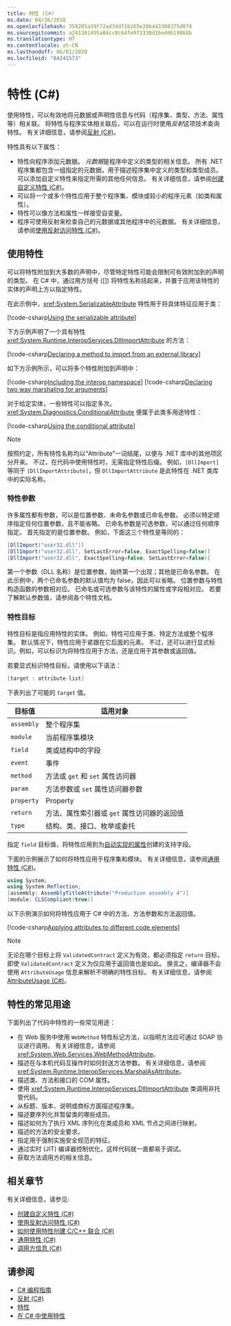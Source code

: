 ```yaml
---
title: 特性 (C#)
ms.date: 04/26/2018
ms.openlocfilehash: 358285a39f72ad3ddf1b265e20b443308375d074
ms.sourcegitcommit: a241301495a84cc8c64fe972330d16edd619868b
ms.translationtype: HT
ms.contentlocale: zh-CN
ms.lasthandoff: 06/01/2020
ms.locfileid: "84241573"
---
```

# <a name="attributes-c"></a>特性 (C#)

使用特性，可以有效地将元数据或声明性信息与代码（程序集、类型、方法、属性等）相关联。 将特性与程序实体相关联后，可以在运行时使用*反射*这项技术查询特性。 有关详细信息，请参阅[反射 (C#)](../reflection.md)。

特性具有以下属性：

- 特性向程序添加元数据。 *元数据*是程序中定义的类型的相关信息。 所有 .NET 程序集都包含一组指定的元数据，用于描述程序集中定义的类型和类型成员。 可以添加自定义特性来指定所需的其他任何信息。 有关详细信息，请参阅[创建自定义特性 (C#)](creating-custom-attributes.md)。
- 可以将一个或多个特性应用于整个程序集、模块或较小的程序元素（如类和属性）。
- 特性可以像方法和属性一样接受自变量。
- 程序可使用反射来检查自己的元数据或其他程序中的元数据。 有关详细信息，请参阅[使用反射访问特性 (C#)](accessing-attributes-by-using-reflection.md)。

## <a name="using-attributes"></a>使用特性

可以将特性附加到大多数的声明中，尽管特定特性可能会限制可有效附加到的声明的类型。 在 C# 中，通过用方括号 ([]) 将特性名称括起来，并置于应用该特性的实体的声明上方以指定特性。

在此示例中，<xref:System.SerializableAttribute> 特性用于将具体特征应用于类：

[!code-csharp[Using the serializable attribute](~/samples/snippets/csharp/attributes/AttributesOverview.cs#1)]

下方示例声明了一个具有特性 <xref:System.Runtime.InteropServices.DllImportAttribute> 的方法：

[!code-csharp[Declaring a method to import from an external library](../../../../../samples/snippets/csharp/attributes/AttributesOverview.cs#2)]

如下方示例所示，可以将多个特性附加到声明中：

[!code-csharp[Including the interop namespace](~/samples/snippets/csharp/attributes/AttributesOverview.cs#3)]
[!code-csharp[Declaring two way marshaling for arguments](~/samples/snippets/csharp/attributes/AttributesOverview.cs#4)]

对于给定实体，一些特性可以指定多次。 <xref:System.Diagnostics.ConditionalAttribute> 便属于此类多用途特性：

[!code-csharp[Using the conditional attribute](~/samples/snippets/csharp/attributes/AttributesOverview.cs#5)]

> [!NOTE]
> 按照约定，所有特性名称均以“Attribute”一词结尾，以便与 .NET 库中的其他项区分开来。 不过，在代码中使用特性时，无需指定特性后缀。 例如，`[DllImport]` 等同于 `[DllImportAttribute]`，但 `DllImportAttribute` 是此特性在 .NET 类库中的实际名称。

### <a name="attribute-parameters"></a>特性参数

许多属性都有参数，可以是位置参数、未命名参数或已命名参数。 必须以特定顺序指定任何位置参数，且不能省略。 已命名参数是可选参数，可以通过任何顺序指定。 首先指定的是位置参数。 例如，下面这三个特性是等同的：

```csharp
[DllImport("user32.dll")]
[DllImport("user32.dll", SetLastError=false, ExactSpelling=false)]
[DllImport("user32.dll", ExactSpelling=false, SetLastError=false)]
```

第一个参数（DLL 名称）是位置参数，始终第一个出现；其他是已命名参数。 在此示例中，两个已命名参数的默认值均为 false，因此可以省略。 位置参数与特性构造函数的参数相对应。 已命名或可选参数与该特性的属性或字段相对应。 若要了解默认参数值，请参阅各个特性文档。

### <a name="attribute-targets"></a>特性目标

特性目标是指应用特性的实体。 例如，特性可应用于类、特定方法或整个程序集。 默认情况下，特性应用于紧跟在它后面的元素。 不过，还可以进行显式标识。例如，可以标识为将特性应用于方法，还是应用于其参数或返回值。

若要显式标识特性目标，请使用以下语法：

```csharp
[target : attribute-list]
```

下表列出了可能的 `target` 值。

|目标值|适用对象|
|------------------|----------------|
|`assembly`|整个程序集|
|`module`|当前程序集模块|
|`field`|类或结构中的字段|
|`event`|事件|
|`method`|方法或 `get` 和 `set` 属性访问器|
|`param`|方法参数或 `set` 属性访问器参数|
|`property`|Property|
|`return`|方法、属性索引器或 `get` 属性访问器的返回值|
|`type`|结构、类、接口、枚举或委托|

指定 `field` 目标值，将特性应用到为[自动实现的属性](../../../properties.md)创建的支持字段。

下面的示例展示了如何将特性应用于程序集和模块。 有关详细信息，请参阅[通用特性 (C#)](../../../language-reference/attributes/global.md)。

```csharp
using System;
using System.Reflection;
[assembly: AssemblyTitleAttribute("Production assembly 4")]
[module: CLSCompliant(true)]
```

以下示例演示如何将特性应用于 C# 中的方法、方法参数和方法返回值。

[!code-csharp[Applying attributes to different code elements](../../../../../samples/snippets/csharp/attributes/AttributesOverview.cs#6)]

> [!NOTE]
> 无论在哪个目标上将 `ValidatedContract` 定义为有效，都必须指定 `return` 目标，即使 `ValidatedContract` 定义为仅应用于返回值也是如此。 换言之，编译器不会使用 `AttributeUsage` 信息来解析不明确的特性目标。 有关详细信息，请参阅 [AttributeUsage (C#)](../../../language-reference/attributes/general.md)。

## <a name="common-uses-for-attributes"></a>特性的常见用途

下面列出了代码中特性的一些常见用途：

- 在 Web 服务中使用 `WebMethod` 特性标记方法，以指明方法应可通过 SOAP 协议进行调用。 有关详细信息，请参阅 <xref:System.Web.Services.WebMethodAttribute>。
- 描述在与本机代码互操作时如何封送方法参数。 有关详细信息，请参阅 <xref:System.Runtime.InteropServices.MarshalAsAttribute>。
- 描述类、方法和接口的 COM 属性。
- 使用 <xref:System.Runtime.InteropServices.DllImportAttribute> 类调用非托管代码。
- 从标题、版本、说明或商标方面描述程序集。
- 描述要序列化并暂留类的哪些成员。
- 描述如何为了执行 XML 序列化在类成员和 XML 节点之间进行映射。
- 描述的方法的安全要求。
- 指定用于强制实施安全规范的特征。
- 通过实时 (JIT) 编译器控制优化，这样代码就一直都易于调试。
- 获取方法调用方的相关信息。

## <a name="related-sections"></a>相关章节

有关详细信息，请参见:

- [创建自定义特性 (C#)](creating-custom-attributes.md)  
- [使用反射访问特性 (C#)](accessing-attributes-by-using-reflection.md)  
- [如何使用特性创建 C/C++ 联合 (C#)](how-to-create-a-c-cpp-union-by-using-attributes.md)  
- [通用特性 (C#)](../../../language-reference/attributes/global.md)  
- [调用方信息 (C#)](../../../language-reference/attributes/caller-information.md)  

## <a name="see-also"></a>请参阅

- [C# 编程指南](../../index.md)
- [反射 (C#)](../reflection.md)
- [特性](../../../../standard/attributes/index.md)
- [在 C# 中使用特性](../../../tutorials/attributes.md)
